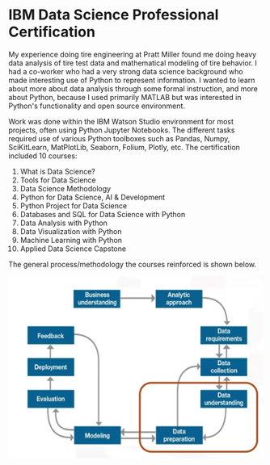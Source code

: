 # IBM Data Science Professional Certification

My experience doing tire engineering at Pratt Miller found me doing heavy data analysis of tire test data and mathematical modeling of tire behavior. I had a co-worker who had a very strong data science background who made interesting use of Python to represent information. I wanted to learn about more about data analysis through some formal instruction, and more about Python, because I used primarily MATLAB but was interested in Python's functionality and open source environment.

Work was done within the IBM Watson Studio environment for most projects, often using Python Jupyter Notebooks. The different tasks required use of various Python toolboxes such as Pandas, Numpy, SciKitLearn, MatPlotLib, Seaborn, Folium, Plotly, etc. The certification included 10 courses:

1. What is Data Science? 
2. Tools for Data Science
3. Data Science Methodology
4. Python for Data Science, AI & Development
5. Python Project for Data Science
6. Databases and SQL for Data Science with Python
7. Data Analysis with Python
8. Data Visualization with Python
9. Machine Learning with Python
10. Applied Data Science Capstone

The general process/methodology the courses reinforced is shown below.

![Data Science Methodology](3%20-%20Data%20Science%20Methodology/Data_Science_Methodology.png)
